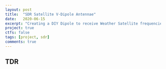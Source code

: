 ```yaml
---
layout: post
title:  "SDR Satellite V-Dipole Antennae"
date:   2020-06-15
excerpt: "Creating a DIY Dipole to receive Weather Satellite frequencies"
project: true
ctfs: false
tags: [project, sdr]
comments: true
---
```


## TDR